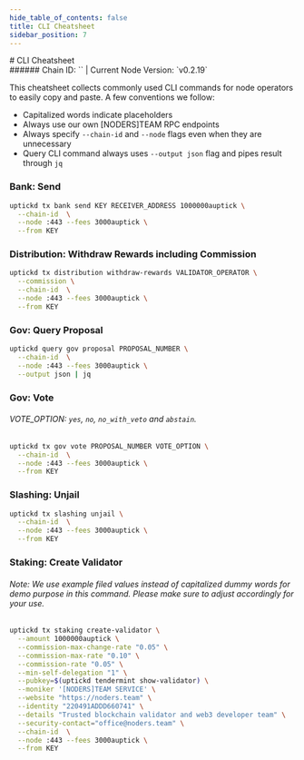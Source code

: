 ```yaml
---
hide_table_of_contents: false
title: CLI Cheatsheet
sidebar_position: 7
---
```


<div class="h1-with-icon icon-uptick">
# CLI Cheatsheet
</div>
###### Chain ID: `` | Current Node Version: `v0.2.19`

This cheatsheet collects commonly used CLI commands for node operators to easily copy and paste. A few conventions we follow:

- Capitalized words indicate placeholders
- Always use our own [NODERS]TEAM RPC endpoints
- Always specify `--chain-id` and `--node` flags even when they are unnecessary
- Query CLI command always uses `--output json` flag and pipes result through `jq`

### Bank: Send
```bash
uptickd tx bank send KEY RECEIVER_ADDRESS 1000000auptick \
  --chain-id  \
  --node :443 --fees 3000auptick \
  --from KEY
```

### Distribution: Withdraw Rewards including Commission
```bash
uptickd tx distribution withdraw-rewards VALIDATOR_OPERATOR \
  --commission \
  --chain-id  \
  --node :443 --fees 3000auptick \
  --from KEY
```

### Gov: Query Proposal
```bash
uptickd query gov proposal PROPOSAL_NUMBER \
  --chain-id  \
  --node :443 --fees 3000auptick \
  --output json | jq
```

### Gov: Vote
###### VOTE_OPTION: `yes`, `no`, `no_with_veto` and `abstain`.
```bash
uptickd tx gov vote PROPOSAL_NUMBER VOTE_OPTION \
  --chain-id  \
  --node :443 --fees 3000auptick \
  --from KEY
```

### Slashing: Unjail
```bash
uptickd tx slashing unjail \
  --chain-id  \
  --node :443 --fees 3000auptick \
  --from KEY
```

### Staking: Create Validator
###### Note: We use example filed values instead of capitalized dummy words for demo purpose in this command. Please make sure to adjust accordingly for your use.
```bash
uptickd tx staking create-validator \
  --amount 1000000auptick \
  --commission-max-change-rate "0.05" \
  --commission-max-rate "0.10" \
  --commission-rate "0.05" \
  --min-self-delegation "1" \
  --pubkey=$(uptickd tendermint show-validator) \
  --moniker '[NODERS]TEAM SERVICE' \
  --website "https://noders.team" \
  --identity "220491ADDD660741" \
  --details "Trusted blockchain validator and web3 developer team" \
  --security-contact="office@noders.team" \
  --chain-id  \
  --node :443 --fees 3000auptick \
  --from KEY
```
